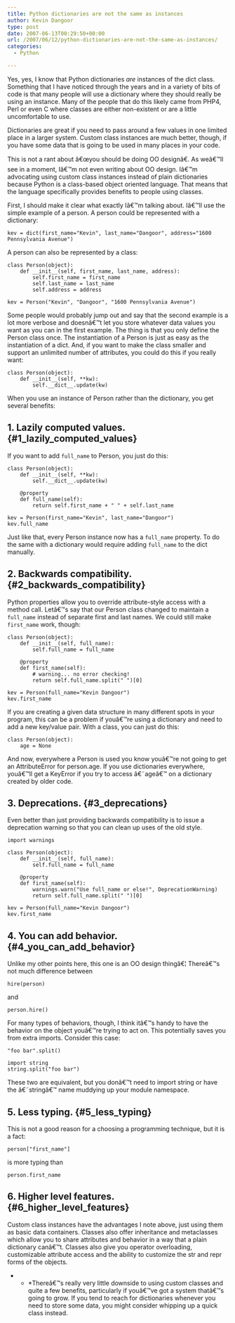 ```yaml
---
title: Python dictionaries are not the same as instances
author: Kevin Dangoor
type: post
date: 2007-06-13T00:29:50+00:00
url: /2007/06/12/python-dictionaries-are-not-the-same-as-instances/
categories:
  - Python

---
```

Yes, yes, I know that Python dictionaries _are_ instances of the dict class. Something that I have noticed through the years and in a variety of bits of code is that many people will use a dictionary where they should really be using an instance. Many of the people that do this likely came from PHP4, Perl or even C where classes are either non-existent or are a little uncomfortable to use.

Dictionaries are great if you need to pass around a few values in one limited place in a larger system. Custom class instances are much better, though, if you have some data that is going to be used in many places in your code.

This is not a rant about â€œyou should be doing OO designâ€. As weâ€™ll see in a moment, Iâ€™m not even writing about OO design. Iâ€™m advocating using custom class instances instead of plain dictionaries because Python is a class-based object oriented language. That means that the language specifically provides benefits to people using classes.

First, I should make it clear what exactly Iâ€™m talking about. Iâ€™ll use the simple example of a person. A person could be represented with a dictionary:

    kev = dict(first_name="Kevin", last_name="Dangoor", address="1600 Pennsylvania Avenue")
    

A person can also be represented by a class:

    class Person(object):
        def __init__(self, first_name, last_name, address):
            self.first_name = first_name
            self.last_name = last_name
            self.address = address
    
    kev = Person("Kevin", "Dangoor", "1600 Pennsylvania Avenue")
    

Some people would probably jump out and say that the second example is a lot more verbose and doesnâ€™t let you store whatever data values you want as you can in the first example. The thing is that you only define the Person class once. The instantiation of a Person is just as easy as the instantiation of a dict. And, if you want to make the class smaller and support an unlimited number of attributes, you could do this if you really want:

    class Person(object):
        def __init__(self, **kw):
            self.__dict__.update(kw)
    

When you use an instance of Person rather than the dictionary, you get several benefits:

## 1. Lazily computed values. {#1_lazily_computed_values}

If you want to add `full_name` to Person, you just do this:

    class Person(object):
        def __init__(self, **kw):
            self.__dict__.update(kw)
    
        @property
        def full_name(self):
            return self.first_name + " " + self.last_name
    
    kev = Person(first_name="Kevin", last_name="Dangoor")
    kev.full_name
    

Just like that, every Person instance now has a `full_name` property. To do the same with a dictionary would require adding `full_name` to the dict manually.

## 2. Backwards compatibility. {#2_backwards_compatibility}

Python properties allow you to override attribute-style access with a method call. Letâ€™s say that our Person class changed to maintain a `full_name` instead of separate first and last names. We could still make `first_name` work, though:

    class Person(object):
        def __init__(self, full_name):
            self.full_name = full_name
    
        @property
        def first_name(self):
            # warning... no error checking!
            return self.full_name.split(" ")[0]
    
    kev = Person(full_name="Kevin Dangoor")
    kev.first_name
    

If you are creating a given data structure in many different spots in your program, this can be a problem if youâ€™re using a dictionary and need to add a new key/value pair. With a class, you can just do this:

    class Person(object):
        age = None
    

And now, everywhere a Person is used you know youâ€™re not going to get an AttributeError for person.age. If you use dictionaries everywhere, youâ€™ll get a KeyError if you try to access â€˜ageâ€™ on a dictionary created by older code.

## 3. Deprecations. {#3_deprecations}

Even better than just providing backwards compatibility is to issue a deprecation warning so that you can clean up uses of the old style.

    import warnings
    
    class Person(object):
        def __init__(self, full_name):
            self.full_name = full_name
    
        @property
        def first_name(self):
            warnings.warn("Use full_name or else!", DeprecationWarning)
            return self.full_name.split(" ")[0]
    
    kev = Person(full_name="Kevin Dangoor")
    kev.first_name
    

## 4. You can add behavior. {#4_you_can_add_behavior}

Unlike my other points here, this one is an OO design thingâ€¦ Thereâ€™s not much difference between

    hire(person)
    

and

    person.hire()
    

For many types of behaviors, though, I think itâ€™s handy to have the behavior on the object youâ€™re trying to act on. This potentially saves you from extra imports. Consider this case:

    "foo bar".split()
    
    import string
    string.split("foo bar")
    

These two are equivalent, but you donâ€™t need to import string or have the â€˜stringâ€™ name muddying up your module namespace.

## 5. Less typing. {#5_less_typing}

This is not a good reason for a choosing a programming technique, but it is a fact:

    person["first_name"]
    

is more typing than

    person.first_name
    

## 6. Higher level features. {#6_higher_level_features}

Custom class instances have the advantages I note above, just using them as basic data containers. Classes also offer inheritance and metaclasses which allow you to share attributes and behavior in a way that a plain dictionary canâ€™t. Classes also give you operator overloading, customizable attribute access and the ability to customize the str and repr forms of the objects.

* * *Thereâ€™s really very little downside to using custom classes and quite a few benefits, particularly if youâ€™ve got a system thatâ€™s going to grow. If you tend to reach for dictionaries whenever you need to store some data, you might consider whipping up a quick class instead.</p>